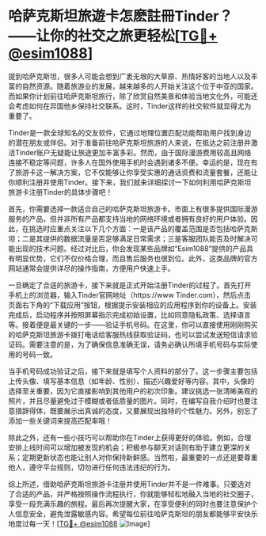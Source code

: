 # 哈萨克斯坦旅遊卡怎麽註冊Tinder？——让你的社交之旅更轻松[[TG💪+ @esim1088](https://t.me/s/esim1088)]

提到哈萨克斯坦，很多人可能会想到广袤无垠的大草原、热情好客的当地人以及丰富的自然资源。随着旅游业的发展，越来越多的人开始关注这个位于中亚的国家。而如果你计划前往哈萨克斯坦旅行，除了欣赏自然美景和体验当地文化外，可能还会考虑如何在异国他乡保持社交联系。这时，Tinder这样的社交软件就显得尤为重要了。

Tinder是一款全球知名的交友软件，它通过地理位置匹配功能帮助用户找到身边的潜在朋友或伴侣。对于准备前往哈萨克斯坦旅游的人来说，在抵达之前注册并激活Tinder账户无疑能让旅途更加丰富多彩。然而，由于国际漫游费用较高且网络连接不稳定等问题，许多人在国外使用手机时会遇到诸多不便。幸运的是，现在有了旅游卡这一解决方案，它不仅能够让你享受实惠的通话资费和流量套餐，还能让你顺利注册并使用Tinder。接下来，我们就来详细探讨一下如何利用哈萨克斯坦旅游卡注册Tinder的具体步骤吧！

首先，你需要选择一款适合自己的哈萨克斯坦旅游卡。市面上有很多提供国际漫游服务的产品，但并非所有产品都支持当地的网络环境或者拥有良好的用户体验。因此，在挑选时应重点关注以下几个方面：一是该产品的覆盖范围是否包括哈萨克斯坦；二是其提供的数据流量是否足够满足日常需求；三是客服团队能否及时解决可能出现的技术问题。经过对比后，你会发现某些品牌如“Esim1088”提供的产品具有明显优势，它们不仅价格合理，而且售后服务也很到位。此外，这类品牌的官方网站通常会提供详尽的操作指南，方便用户快速上手。

一旦确定了合适的旅游卡，接下来就是正式开始注册Tinder的过程了。首先打开手机上的浏览器，输入Tinder官网地址（https://www Tinder.com），然后点击页面右下角的“下载应用”按钮，根据提示安装相应的应用程序到你的设备上。安装完成后，启动程序并按照屏幕指示完成初始设置，比如同意隐私政策、选择语言等。接着便是最关键的一步——验证手机号码。在这里，你可以直接使用刚刚购买的哈萨克斯坦旅游卡拨打电话给客服热线获取验证码，也可以尝试发送短信请求验证码。需要注意的是，为了确保信息准确无误，请务必确认所填手机号码与实际使用的号码一致。

当手机号码成功验证之后，接下来就是填写个人资料的部分了。这一步骤主要包括上传头像、填写基本信息（如年龄、性别）、描述兴趣爱好等内容。其中，头像的选择至关重要，因为它直接影响到其他用户的初次印象。建议挑选一张清晰美观的照片，并且尽量避免过于模糊或者低质量的图片。同时，在编写自我介绍时也要注意措辞得体，既要展示出真诚的态度，又要展现出独特的个性魅力。另外，别忘了添加一些关键词来提高匹配率哦！

除此之外，还有一些小技巧可以帮助你在Tinder上获得更好的体验。例如，合理安排上线时间可以增加被发现的机会；积极参与聊天对话则有助于建立更深的关系；定期更新状态也能让别人对你保持新鲜感。当然啦，最重要的一点还是要尊重他人，遵守平台规则，切勿进行任何违法违纪的行为。

综上所述，借助哈萨克斯坦旅游卡注册并使用Tinder并不是一件难事。只要选对了合适的产品，并严格按照操作流程执行，你就能够轻松地融入当地的社交圈子，享受一段充满乐趣的旅程。最后再次提醒大家，在享受便利的同时也要注意保护个人信息安全，避免泄露敏感内容。希望每位前往哈萨克斯坦的朋友都能够平安快乐地度过每一天！[[TG💪+ @esim1088](https://t.me/s/esim1088) ![Image](https://i.postimg.cc/4NQfJmqS/Snipaste-2025-05-13-00-14-12.png)]